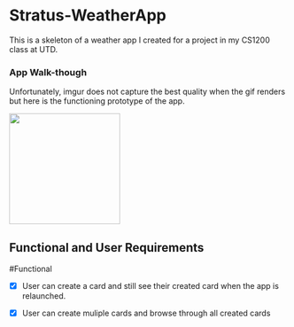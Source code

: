 # Stratus-WeatherApp
This is a skeleton of a weather app I created for a project in my CS1200 class at UTD.

### App Walk-though
Unfortunately, imgur does not capture the best quality when the gif renders
but here is the functioning prototype of the app.

<img src="https://imgur.com/a/x04KYL3.gif" width=200><br>


## Functional and User Requirements
#Functional
- [x] User can create a card and still see their created card when the app is relaunched.
- [x] User can create muliple cards and browse through all created cards

